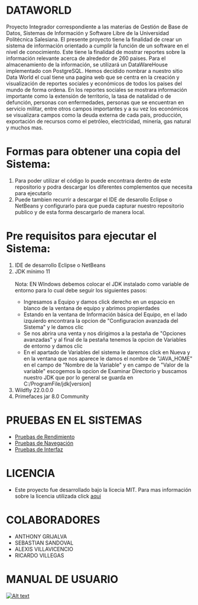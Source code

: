 # DATAWORLD
Proyecto Integrador correspondiente a las materias de Gestión de Base de Datos, Sistemas de Información y Software Libre de la Universidad Politécnica Salesiana. El presente 
proyecto tiene la finalidad de crear un sistema de información orientado a cumplir la función de un software en el nivel de conocimiento. Este tiene la finalidad de mostrar 
reportes sobre la información relevante acerca de alrededor de 260 paises. Para el almacenamiento de la información, se utilizará un DataWareHouse implementado con PostgreSQL.
Hemos decidido nombrar a nuestro sitio Data World el cual tiene una pagina web que se centra en la creación y visualización de reportes sociales y económicos de todos los paises del mundo de forma ordena. En los reportes sociales se mostrara información importante como la extensión de territorio, la tasa de natalidad o de defunción, personas con enfermedades, personas que se encuentran en servicio militar, entre otros campos importantes y a su vez los económicos se visualizara campos como la deuda externa de cada pais, producción, exportación de recursos como el petróleo, electricidad, minería, gas natural y muchos mas.
# Formas para obtener una copia del Sistema:
  1. Para poder utilizar el código lo puede encontrara dentro de este repositorio y podra descargar los diferentes complementos que necesita para ejecutarlo
  1. Puede tambien recurrir a descargar el IDE de desarollo Eclipse o NetBeans y configurarlo para que pueda capturar nuestro repositorio publico y de esta forma descargarlo de manera local.

# Pre requisitos para ejecutar el Sistema:
<ol>
  <li>IDE de desarrollo Eclipse o NetBeans</li>
  <li>JDK mínimo 11</li><br/>
    Nota: EN WIndows debemos colocar el JDK instalado como variable de entorno para lo cual debe seguir los siguientes pasos:
    <ul>
    <li>Ingresamos a Equipo y damos click derecho en un espacio en blanco de la ventana de equipo y abrimos propierdades</li>
    <li>Estando en la ventana de Información básica del Equipo, en el lado izquierdo encontrara la opcion de "Configuracion avanzada del Sistema" y le damos clic</li>
    <li>Se nos abrira una venta y nos dirigimos a la pestaña de "Opciones avanzadas" y al final de la pestaña tenemos la opcion de Variables de entorno y damos clic</li>
    <li>En el apartado de Variables del sistema le daremos click en Nueva y en la ventana que nos aparece le damos el nombre de "JAVA_HOME" en el campo de "Nombre de la Variable" y en campo de "Valor de la variable" escogemos la opcion de Examinar Directorio y buscamos nuestro JDK que por lo general se guarda en C:/ProgramFile/jdk[version]</li>
   </ul>
  <li>Wildfly 22.0.0.0 </li>
  <li>Primefaces jar 8.0 Community</li>
  </ol>

# PRUEBAS EN EL SISTEMAS

 * [Pruebas de Rendimiento](https://github.com/nicasop/PROYECTO_INTEGRADOR_P58/blob/main/documentacion/Pruebas%20del%20Sistema/PruebasRendimiento_Grupo3.pdf)
 * [Pruebas de Navegación](https://github.com/nicasop/PROYECTO_INTEGRADOR_P58/blob/main/documentacion/Pruebas%20del%20Sistema/Prueba%20de%20Navegaci%C3%B3n_Grupo3.pdf)
 * [Pruebas de Interfaz](https://github.com/nicasop/PROYECTO_INTEGRADOR_P58/blob/main/documentacion/Pruebas%20del%20Sistema/prebasInterfaz.pdf)

# LICENCIA

 *  Este proyecto fue desarrollado bajo la licecia MIT. Para mas información sobre la licencia utilizada click [aqui](/LICENSE)

# COLABORADORES


  + ANTHONY GRIJALVA
  + SEBASTIAN SANDOVAL
  + ALEXIS VILLAVICENCIO
  + RICARDO VILLEGAS

# MANUAL DE USUARIO

[![Alt text](https://img.youtube.com/vi/adkZGmcQgGQ/0.jpg)](https://www.youtube.com/watch?v=adkZGmcQgGQ)


